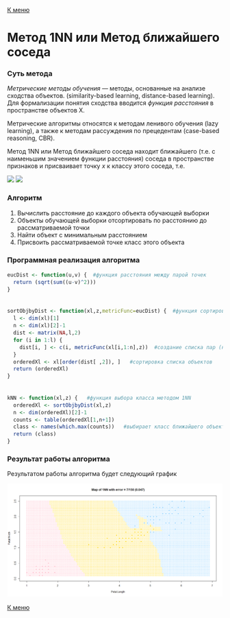 [К меню](https://github.com/Inc1ementia/ML1)

# Метод 1NN или Метод ближайшего соседа

### Суть метода

*Метрические методы обучения* — методы, основанные на анализе сходства объектов. (similarity-based learning, distance-based learning). Для формализации понятия сходства вводится *функция расстояния* в пространстве объектов X.

Метрические алгоритмы относятся к методам ленивого обучения (lazy learning), а также к методам рассуждения по прецедентам (case-based reasoning, CBR).

Метод 1NN или Метод ближайшего соседа находит ближайшего (т.е. с наименьшим значением функции расстояния) соседа в пространстве признаков и присваивает точку *x* к классу этого соседа, т.е. 

<img src="https://render.githubusercontent.com/render/math?math=\omega (i, u) = [i=1]">

<img src="https://render.githubusercontent.com/render/math?math=\alpha (u, X^l)=y_u^i">

### Алгоритм

1. Вычислить расстояние до каждого объекта обучающей выборки
2. Объекты обучающей выборки отсортировать по расстоянию до рассматриваемой точки
3. Найти объект с минимальным расстоянием
4. Присвоить рассматриваемой точке класс этого объекта

### Программная реализация алгоритма

```R
eucDist <- function(u,v) {  #функция расстояния между парой точек
  return (sqrt(sum((u-v)^2)))
}


sortObjbyDist <- function(xl,z,metricFunc=eucDist) {  #функция сортировки массива по расстоянию до z
  l <- dim(xl)[1]
  n <- dim(xl)[2]-1
  dist <- matrix(NA,l,2)
  for (i in 1:l) {
    dist[i, ] <- c(i, metricFunc(xl[i,1:n],z))  #создание списка пар (номер объекта, расстояние до z)
  }
  orderedXl <- xl[order(dist[ ,2]), ]   #сортировка списка объектов
  return (orderedXl)
}


kNN <- function(xl,z) {   #функция выбора класса методом 1NN
  orderedXl <- sortObjbyDist(xl,z)
  n <- dim(orderedXl)[2]-1
  counts <- table(orderedXl[1,n+1])
  class <- names(which.max(counts))   #выбирает класс ближайшего объекта
  return (class)
}
```

### Результат работы алгоритма

Результатом работы алгоритма будет следующий график

![1NN](1NN.png) 

[К меню](https://github.com/Inc1ementia/ML1)
